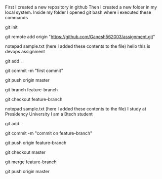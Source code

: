 First I created a new repository in github
Then i created a new folder in my local system.
Inside my folder I opened git bash where i executed these commands

git init 

git remote add origin "https://github.com/Ganesh562003/assignment.git" 

notepad sample.txt 
(here I added these contents to the file)
hello this is devops assignment

git add . 

git commit -m "first commit" 

git push origin master

git branch feature-branch

git checkout feature-branch

notepad sample.txt
(here I added these contents to the file)
I study at Presidency University
I am a Btech student

git add .

git commit -m "commit on feature-branch"

git push origin feature-branch

git checkout master

git merge feature-branch

git push origin master
